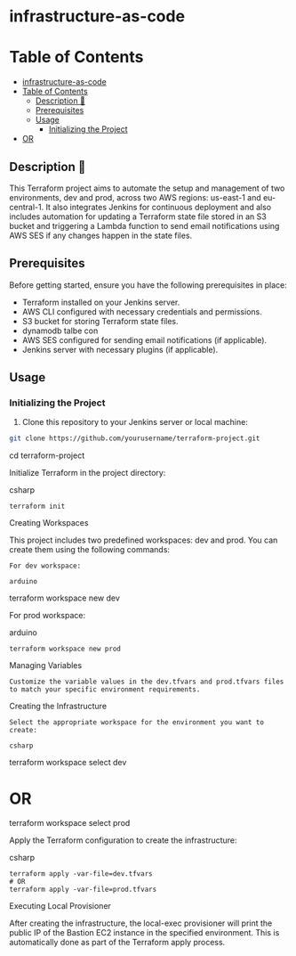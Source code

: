 # infrastructure-as-code
Table of Contents
==================

- [infrastructure-as-code](#infrastructure-as-code)
- [Table of Contents](#table-of-contents)
  - [Description 🧐](#description-)
  - [Prerequisites](#prerequisites)
  - [Usage](#usage)
    - [Initializing the Project](#initializing-the-project)
- [OR](#or)



## Description 🧐
This Terraform project aims to automate the setup and management of two environments, dev and prod, across two AWS regions: us-east-1 and eu-central-1. It also integrates Jenkins for continuous deployment and also includes automation for updating a Terraform state file stored in an S3 bucket and triggering a Lambda function to send email notifications using AWS SES if any changes happen in the state files.

## Prerequisites

Before getting started, ensure you have the following prerequisites in place:

* Terraform installed on your Jenkins server.
* AWS CLI configured with necessary credentials and permissions.
* S3 bucket for storing Terraform state files.
* dynamodb talbe con
* AWS SES configured for sending email notifications (if applicable).
* Jenkins server with necessary plugins (if applicable).

## Usage
### Initializing the Project

1. Clone this repository to your Jenkins server or local machine:
```bash
git clone https://github.com/yourusername/terraform-project.git
```
cd terraform-project

Initialize Terraform in the project directory:

csharp

    terraform init

Creating Workspaces

This project includes two predefined workspaces: dev and prod. You can create them using the following commands:

    For dev workspace:

    arduino

terraform workspace new dev

For prod workspace:

arduino

    terraform workspace new prod

Managing Variables

    Customize the variable values in the dev.tfvars and prod.tfvars files to match your specific environment requirements.

Creating the Infrastructure

    Select the appropriate workspace for the environment you want to create:

    csharp

terraform workspace select dev
# OR
terraform workspace select prod

Apply the Terraform configuration to create the infrastructure:

csharp

    terraform apply -var-file=dev.tfvars
    # OR
    terraform apply -var-file=prod.tfvars

Executing Local Provisioner

After creating the infrastructure, the local-exec provisioner will print the public IP of the Bastion EC2 instance in the specified environment. This is automatically done as part of the Terraform apply process.